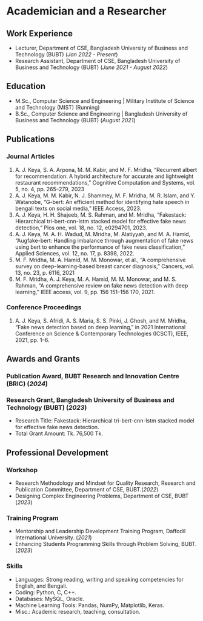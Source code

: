 # Academician and a Researcher

## Work Experience

- Lecturer, Department of CSE, Bangladesh University of Business and Technology (BUBT) (_Jan 2022 - Present_)
- Research Assistant, Department of CSE, Bangladesh University of Business and Technology (BUBT) (_June 2021 - August 2022_)

## Education
- M.Sc., Computer Science and Engineering |  Military Institute of Science and Technology (MIST) (Running)          	
- B.Sc., Computer Science and Engineering	| Bangladesh University of Business and Technology (BUBT) (_August 2021_)

## Publications
### Journal Articles
1. A. J. Keya, S. A. Arpona, M. M. Kabir, and M. F. Mridha, “Recurrent albert for recommendation: A
hybrid architecture for accurate and lightweight restaurant recommendations,” Cognitive Computation
and Systems, vol. 5, no. 4, pp. 265–279, 2023
2. A. J. Keya, M. M. Kabir, N. J. Shammey, M. F. Mridha, M. R. Islam, and Y. Watanobe, “G-bert: An
efficient method for identifying hate speech in bengali texts on social media,” IEEE Access, 2023.
3. A. J. Keya, H. H. Shajeeb, M. S. Rahman, and M. Mridha, “Fakestack: Hierarchical tri-bert-cnn-lstm
stacked model for effective fake news detection,” Plos one, vol. 18, no. 12, e0294701, 2023.
4. A. J. Keya, M. A. H. Wadud, M. Mridha, M. Alatiyyah, and M. A. Hamid, “Augfake-bert: Handling
imbalance through augmentation of fake news using bert to enhance the performance of fake news
classification,” Applied Sciences, vol. 12, no. 17, p. 8398, 2022.
5. M. F. Mridha, M. A. Hamid, M. M. Monowar, et al., “A comprehensive survey on deep-learning-based
breast cancer diagnosis,” Cancers, vol. 13, no. 23, p. 6116, 2021
6. M. F. Mridha, A. J. Keya, M. A. Hamid, M. M. Monowar, and M. S. Rahman, “A comprehensive review
on fake news detection with deep learning,” IEEE access, vol. 9, pp. 156 151–156 170, 2021.

### Conference Proceedings
1. A. J. Keya, S. Afridi, A. S. Maria, S. S. Pinki, J. Ghosh, and M. Mridha, “Fake news detection based on
deep learning,” in 2021 International Conference on Science & Contemporary Technologies (ICSCT), IEEE,
2021, pp. 1–6.

## Awards and Grants
### Publication Award, BUBT Research and Innovation Centre (BRIC) (_2024_)
### Research Grant, Bangladesh University of Business and Technology (BUBT) (_2023_)
- Research Title: Fakestack: Hierarchical tri-bert-cnn-lstm stacked model for effective fake news
  detection.
- Total Grant Amount: Tk. 76,500 Tk. 
   

## Professional Development
### Workshop
- Research Methodology and Mindset for Quality Research, Research and Publication Committee, Department of CSE, BUBT.(_2022_)
- Designing Complex Engineering Problems, Department of CSE, BUBT (_2023_)

### Training Program
- Mentorship and Leadership Development Training Program, Daffodil International University. (_2021_)
- Enhancing Students Programming Skills through Problem Solving, BUBT. (_2023_)

### Skills
- Languages: Strong reading, writing and speaking competencies for English, and Bengali.
- Coding: Python, C, C++.
- Databases: MySQL, Oracle.
- Machine Learning Tools: Pandas, NumPy, Matplotlib, Keras.
- Misc.: Academic research, teaching, consultation.



